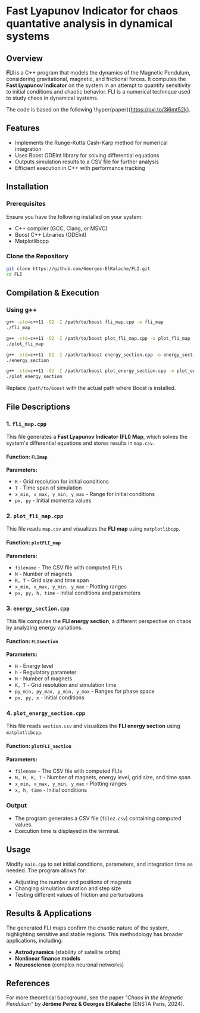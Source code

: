 # Fast Lyapunov Indicator for chaos quantative analysis in dynamical systems 

## Overview
**FLI** is a C++ program that models the dynamics of the Magnetic Pendulum, considering gravitational, magnetic, and frictional forces. It computes the **Fast Lyapunov Indicator** on the system in an attempt to quantify sensitivity to initial conditions and chaotic behavior. FLI is a numerical technique used to study chaos in dynamical systems.

The code is based on the following \hyper{paper}{https://pxl.to/3i6mt52k}. 
## Features
- Implements the Runge-Kutta Cash-Karp method for numerical integration  
- Uses Boost ODEInt library for solving differential equations  
- Outputs simulation results to a CSV file for further analysis  
- Efficient execution in C++ with performance tracking  

## Installation

### Prerequisites
Ensure you have the following installed on your system:
- C++ compiler (GCC, Clang, or MSVC)
- Boost C++ Libraries (ODEInt)
- Matplotlibcpp

### Clone the Repository
```sh
git clone https://github.com/Georges-ElKalache/FLI.git
cd FLI
```

## Compilation & Execution

### Using g++
```sh
g++ -std=c++11 -O2 -I /path/to/boost fli_map.cpp -o fli_map
./fli_map

g++ -std=c++11 -O2 -I /path/to/boost plot_fli_map.cpp -o plot_fli_map
./plot_fli_map

g++ -std=c++11 -O2 -I /path/to/boost energy_section.cpp -o energy_section
./energy_section

g++ -std=c++11 -O2 -I /path/to/boost plot_energy_section.cpp -o plot_energy_section
./plot_energy_section
```
Replace `/path/to/boost` with the actual path where Boost is installed.

## File Descriptions

### 1. `fli_map.cpp`
This file generates a **Fast Lyapunov Indicator (FLI) Map**, which solves the system's differential equations and stores results in `map.csv`.

#### **Function: `FLImap`**
**Parameters:**
- `K` - Grid resolution for initial conditions
- `T` - Time span of simulation
- `x_min, x_max, y_min, y_max` - Range for initial conditions
- `px, py` - Initial momenta values

### 2. `plot_fli_map.cpp`
This file reads `map.csv` and visualizes the **FLI map** using `matplotlibcpp`.

#### **Function: `plotFLI_map`**
**Parameters:**
- `filename` - The CSV file with computed FLIs
- `N` - Number of magnets
- `K, T` - Grid size and time span
- `x_min, x_max, y_min, y_max` - Plotting ranges
- `px, py, h, time` - Initial conditions and parameters

### 3. `energy_section.cpp`
This file computes the **FLI energy section**, a different perspective on chaos by analyzing energy variations.

#### **Function: `FLIsection`**
**Parameters:**
- `H` - Energy level
- `h` - Regulatory parameter
- `N` - Number of magnets
- `K, T` - Grid resolution and simulation time
- `py_min, py_max, y_min, y_max` - Ranges for phase space
- `px, py, x` - Initial conditions

### 4. `plot_energy_section.cpp`
This file reads `section.csv` and visualizes the **FLI energy section** using `matplotlibcpp`.

#### **Function: `plotFLI_section`**
**Parameters:**
- `filename` - The CSV file with computed FLIs
- `N, H, K, T` - Number of magnets, energy level, grid size, and time span
- `x_min, x_max, y_min, y_max` - Plotting ranges
- `x, h, time` - Initial conditions

### Output
- The program generates a CSV file (`file2.csv`) containing computed values.
- Execution time is displayed in the terminal.


## Usage
Modify `main.cpp` to set initial conditions, parameters, and integration time as needed. The program allows for:
- Adjusting the number and positions of magnets
- Changing simulation duration and step size
- Testing different values of friction and perturbations

## Results & Applications
The generated FLI maps confirm the chaotic nature of the system, highlighting sensitive and stable regions. This methodology has broader applications, including:
- **Astrodynamics** (stability of satellite orbits)
- **Nonlinear finance models**
- **Neuroscience** (complex neuronal networks)


## References
For more theoretical background, see the paper *"Chaos in the Magnetic Pendulum"* by **Jérôme Perez & Georges ElKalache** (ENSTA Paris, 2024).

